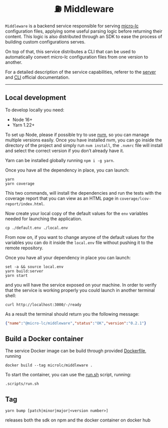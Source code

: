 <h1 align="center">⛽ Middleware</h1>

`Middleware` is a backend service responsible for serving
[micro-lc](https://github.com/micro-lc/micro-lc) configuration files, applying some useful parsing logic before
returning their content. This logic is also distributed through an SDK to ease the process of building custom
configurations serves.

On top of that, this service distributes a CLI that can be used to automatically convert micro-lc configuration files from
one version to another.

For a detailed description of the service capabilities, referer to the 
[server](https://micro-lc.io/add-ons/backend/middleware) and 
[CLI](https://micro-lc.io/docs/migrating-from-v1#automated-migration) official documentation.

---

## Local development

To develop locally you need:

- Node 16+
- Yarn 1.22+

To set up Node, please if possible try to use [nvm](https://github.com/creationix/nvm), so you can manage multiple
versions easily. Once you have installed nvm, you can go inside the directory of the project and simply run
`nvm install`, the `.nvmrc` file will install and select the correct version if you don’t already have it. 

Yarn can be installed globally running `npm i -g yarn`. 

Once you have all the dependency in place, you can launch:

```shell
yarn
yarn coverage
```

This two commands, will install the dependencies and run the tests with the coverage report that you can view as an HTML
page in `coverage/lcov-report/index.html`.

Now create your local copy of the default values for the `env` variables needed for launching the application.

```shell
cp ./default.env ./local.env
```

From now on, if you want to change anyone of the default values for the variables you can do it inside the `local.env`
file without pushing it to the remote repository.

Once you have all your dependency in place you can launch:

```shell
set -a && source local.env
yarn build:server
yarn start
```

and you will have the service exposed on your machine. In order to verify that the service is working properly you could 
launch in another terminal shell:

```shell
curl http://localhost:3000/-/ready
```

As a result the terminal should return you the following message:

```json
{"name":"@micro-lc/middleware","status":"OK","version":"0.2.1"}
```

## Build a Docker container

The service Docker image can be build through provided [Dockerfile](./Dockerfile), running

```shell
docker build --tag microlc/middleware .
```

To start the container, you can use the [run.sh](./scripts/run.sh) script, running:

```shell
.scripts/run.sh
```

## Tag

```shell
yarn bump [patch|minor|major|<version number>]
```

releases both the sdk on npm and the docker container on docker hub
